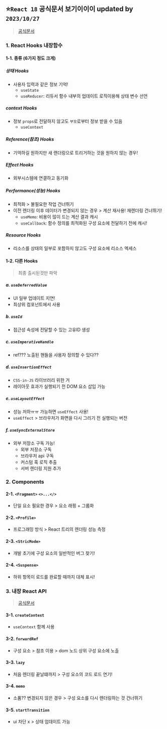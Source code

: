 ## ⭐`React 18` 공식문서 보기이이이 updated by `2023/10/27`
> [공식문서](https://react.dev/reference/react)

### 1. React Hooks 내장함수
#### 1-1. 종류 (6가지 정도 크게)
##### 상태 Hooks
- 사용자 입력과 같은 정보 기억!
  - `useState`
  - `useReducer`: 리듀서 함수 내부의 업데이트 로직이용해 상태 변수 선언
##### context Hooks
- 정보 `props`로 전달하지 않고도 `부모`로부터 정보 받을 수 있음
  - `useContext`
##### Reference(참조) Hooks  
- 기억하길 원하지만 새 랜더링으로 트리거하는 것을 원하지 않는 경우!
##### Effect Hooks
- 외부시스템에 연결하고 동기화
##### Performance(성능) Hooks
- 최적화 > 불필요한 작업 건너뛰기
- 이전 렌더링 이후 데이터가 변경되지 않는 경우 > 계산 재사용! 재렌더링 건너뛰기!
  - `useMemo`: 비용이 많이 드는 계산 결과 캐시
  - `useCallback`: 함수 정의를 최적화된 구성 요소에 전달하기 전에 캐시!
##### Resource Hooks 
- 리소스를 상태의 일부로 포함하지 않고도 구성 요소에 리소스 엑세스
#### 1-2. 다른 Hooks 
> 최종 출시된것만 파악
##### a. `useDeferredValue`
- UI 일부 업데이트 지연!
- 최상위 컴포넌트에서 사용
##### b. `useId`
- 접근성 속성에 전달할 수 있는 고유ID 생성
##### c. `useImperativeHandle`
- ref??? 노출된 핸들을 사용자 정의할 수 있다??
##### d. `useInsertionEffect`
- `CSS-in-JS` 라이브러리 위한 거
- 레이아웃 효과가 실행되기 전 DOM 요소 삽입 가능
##### e. `useLayoutEffect`
- 성능 저하ㅠㅠ 가능하면 `useEffect` 사용!
- `useEffect` > 브라우저가 화면을 다시 그리기 전 실행되는 버전
##### f. `useSyncExternalStore`
- 외부 저장소 구독 가능!
  - 외부 저장소 구독
  - 브라우저 api 구독
  - 커스텀 훅 로직 추출
  - 서버 렌더링 지원 추가
### 2. Components
#### 2-1. `<Fragment>` `<>...</>`
- 단일 요소 필요한 경우 > 요소 래핑 + 그룹화
#### 2-2. `<Profile>` 
- 프로그래밍 방식 > React 트리의 렌더링 성능 측정
#### 2-3. `<StricMode>`
- 개발 초기에 구성 요소의 일반적인 버그 찾기!
#### 2-4. `<Suspense>`
- 하위 항목이 로드를 완료할 때까지 대체 표시!
### 3. 내장 React API
> [공식문서](https://react.dev/reference/react/apis)
#### 3-1. `createContext`
- `useContext` 함께 사용
#### 3-2. `forwardRef`
- 구성 요소 > 참조 이용 > dom 노드 상위 구성 요소에 노출
#### 3-3. `lazy`
- 처음 렌더링 끝날떄까지 > 구성 요소의 코드 로드 연기!
#### 3-4. `memo`
- 소품?? 변경되지 않은 경우 > 구성 요소를 다시 렌더링하는 것 건너뛰기
#### 3-5. `startTransition`
- ui 차단 x > 상태 업데이트 가능
